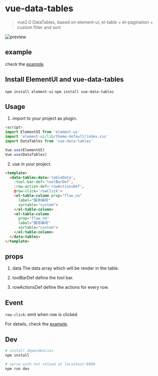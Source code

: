 # vue-data-tables

> vue2.0 DataTables, based on element-ui, el-table + el-pagination + custom filter and sort


![preview](https://github.com/njleonzhang/vue-data-tables/blob/master/Assets/desc.png)

## example
check the [example](https://github.com/njleonzhang/vue-data-tables/blob/master/example/App.vue).

## Install ElementUI and vue-data-tables
`npm install element-ui`
`npm install vue-data-tables`

## Usage
1. import to your project as plugin.

```js
<script>
import ElementUI from 'element-ui'
import 'element-ui/lib/theme-default/index.css'
import DataTables from 'vue-data-tables'

Vue.use(ElementUI)
Vue.use(DataTables)
```

2. use in your project.
```html
<template>
  <data-tables:data='tableData',    
    :tool-bar-def='toolBarDef',
    :row-action-def='rowActionsDef',
    @row-click='rowClick'>
    <el-table-column prop="flow_no"
      label="服务编号"
      sortable="custom">
    </el-table-column>
    <el-table-column
      prop="flow_no"
      label="服务编号"
      sortable="custom">
    </el-table-column>
  </data-tables>
</template>
```

## props
1. data
    The data array which will be render in the table.

2. toolBarDef
    define the tool bar.

3. rowActionsDef
    define the actions for every row.

## Event
`row-click`: emit when row is clicked

For details, check the [example](https://github.com/njleonzhang/vue-data-tables/blob/master/example/App.vue).

## Dev

``` bash
# install dependencies
npm install

# serve with hot reload at localhost:8080
npm run dev
```
